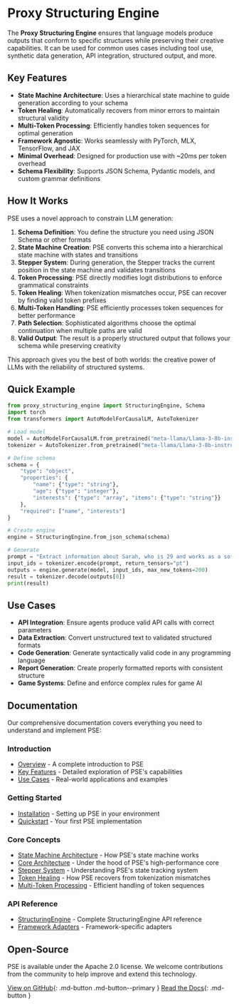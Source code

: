 # Proxy Structuring Engine

The **Proxy Structuring Engine** ensures that language models produce outputs that conform to specific structures while preserving their creative capabilities.
It can be used for common uses cases including tool use, synthetic data generation, API integration, structured output, and more.

## Key Features

- **State Machine Architecture**: Uses a hierarchical state machine to guide generation according to your schema
- **Token Healing**: Automatically recovers from minor errors to maintain structural validity
- **Multi-Token Processing**: Efficiently handles token sequences for optimal generation
- **Framework Agnostic**: Works seamlessly with PyTorch, MLX, TensorFlow, and JAX
- **Minimal Overhead**: Designed for production use with ~20ms per token overhead
- **Schema Flexibility**: Supports JSON Schema, Pydantic models, and custom grammar definitions

## How It Works

PSE uses a novel approach to constrain LLM generation:

1. **Schema Definition**: You define the structure you need using JSON Schema or other formats
2. **State Machine Creation**: PSE converts this schema into a hierarchical state machine with states and transitions
3. **Stepper System**: During generation, the Stepper tracks the current position in the state machine and validates transitions
4. **Token Processing**: PSE directly modifies logit distributions to enforce grammatical constraints
5. **Token Healing**: When tokenization mismatches occur, PSE can recover by finding valid token prefixes
6. **Multi-Token Handling**: PSE efficiently processes token sequences for better performance
7. **Path Selection**: Sophisticated algorithms choose the optimal continuation when multiple paths are valid
8. **Valid Output**: The result is a properly structured output that follows your schema while preserving creativity

This approach gives you the best of both worlds: the creative power of LLMs with the reliability of structured systems.

## Quick Example

```python
from proxy_structuring_engine import StructuringEngine, Schema
import torch
from transformers import AutoModelForCausalLM, AutoTokenizer

# Load model
model = AutoModelForCausalLM.from_pretrained("meta-llama/Llama-3-8b-instruct")
tokenizer = AutoTokenizer.from_pretrained("meta-llama/Llama-3-8b-instruct")

# Define schema
schema = {
    "type": "object",
    "properties": {
        "name": {"type": "string"},
        "age": {"type": "integer"},
        "interests": {"type": "array", "items": {"type": "string"}}
    },
    "required": ["name", "interests"]
}

# Create engine
engine = StructuringEngine.from_json_schema(schema)

# Generate
prompt = "Extract information about Sarah, who is 29 and works as a software engineer."
input_ids = tokenizer.encode(prompt, return_tensors="pt")
outputs = engine.generate(model, input_ids, max_new_tokens=200)
result = tokenizer.decode(outputs[0])
print(result)
```

## Use Cases

- **API Integration**: Ensure agents produce valid API calls with correct parameters
- **Data Extraction**: Convert unstructured text to validated structured formats
- **Code Generation**: Generate syntactically valid code in any programming language
- **Report Generation**: Create properly formatted reports with consistent structure
- **Game Systems**: Define and enforce complex rules for game AI

## Documentation

Our comprehensive documentation covers everything you need to understand and implement PSE:

### Introduction

- [Overview](introduction/overview.md) - A complete introduction to PSE
- [Key Features](introduction/key-features.md) - Detailed exploration of PSE's capabilities
- [Use Cases](introduction/use-cases.md) - Real-world applications and examples

### Getting Started

- [Installation](getting-started/installation.md) - Setting up PSE in your environment
- [Quickstart](getting-started/quickstart.md) - Your first PSE implementation

### Core Concepts

- [State Machine Architecture](core-concepts/state-machine.md) - How PSE's state machine works
- [Core Architecture](core-concepts/core-architecture.md) - Under the hood of PSE's high-performance core
- [Stepper System](core-concepts/stepper.md) - Understanding PSE's state tracking system
- [Token Healing](core-concepts/token-healing.md) - How PSE recovers from tokenization mismatches
- [Multi-Token Processing](core-concepts/multi-token-processing.md) - Efficient handling of token sequences

### API Reference

- [StructuringEngine](api/structuring-engine.md) - Complete StructuringEngine API reference
- [Framework Adapters](api/framework-adapters.md) - Framework-specific adapters

## Open-Source

PSE is available under the Apache 2.0 license. We welcome contributions from the community to help improve and extend this technology.

[View on GitHub](https://github.com/TheProxyCompany/proxy-structuring-engine){: .md-button .md-button--primary }
[Read the Docs](introduction/overview.md){: .md-button }
